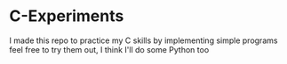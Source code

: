 # C-Experiments
I made this repo to practice my C skills by implementing simple programs
feel free to try them out, I think I'll do some Python too
